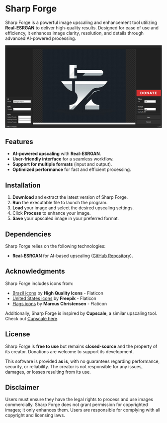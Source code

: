 # Sharp Forge

Sharp Forge is a powerful image upscaling and enhancement tool utilizing **Real-ESRGAN** to deliver high-quality results. Designed for ease of use and efficiency, it enhances image clarity, resolution, and details through advanced AI-powered processing.

![Thumbnail](SharpForge/Resources/Thumbnails/showcase-sharp-forge-01.png)

## Features

- **AI-powered upscaling** with **Real-ESRGAN**.
- **User-friendly interface** for a seamless workflow.
- **Support for multiple formats** (input and output).
- **Optimized performance** for fast and efficient processing.

## Installation

1. **Download** and extract the latest version of Sharp Forge.
2. **Run** the executable file to launch the program.
3. **Load** your image and select the desired upscaling settings.
4. Click **Process** to enhance your image.
5. **Save** your upscaled image in your preferred format.

## Dependencies

Sharp Forge relies on the following technologies:

- **Real-ESRGAN** for AI-based upscaling ([GitHub Repository](https://github.com/xinntao/Real-ESRGAN)).

## Acknowledgments

Sharp Forge includes icons from:

- [Brazil icons](https://www.flaticon.com/free-icons/brazil) by **High Quality Icons** - Flaticon
- [United States icons](https://www.flaticon.com/free-icons/united-states) by **Freepik** - Flaticon
- [Flags icons](https://www.flaticon.com/free-icons/flags) by **Marcus Christensen** - Flaticon

Additionally, Sharp Forge is inspired by **Cupscale**, a similar upscaling tool. Check out [Cupscale here](https://github.com/n00mkrad/cupscale).

## License

Sharp Forge is **free to use** but remains **closed-source** and the property of its creator. Donations are welcome to support its development.

This software is provided **as is**, with no guarantees regarding performance, security, or reliability. The creator is not responsible for any issues, damages, or losses resulting from its use.

## Disclaimer

Users must ensure they have the legal rights to process and use images commercially. Sharp Forge does not grant permission for copyrighted images; it only enhances them. Users are responsible for complying with all copyright and licensing laws.
